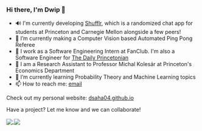### Hi there, I'm Dwip 👋

<!--
**dsaha04/dsaha04** is a ✨ _special_ ✨ repository because its `README.md` (this file) appears on your GitHub profile.

Here are some ideas to get you started:

-->
- 🔊 I'm currently developing [Shufflr](https://www.shufflr.org), which is a randomized chat app for students at Princeton and Carnegie Mellon alongside a few peers!
- 🏓 I’m currently making a Computer Vision based Automated Ping Pong Referee
- 💼 I work as a Software Engineering Intern at FanClub. I'm also a Software Engineer for [The Daily Princetonian](https://dailyprincetonian.com)
- 🧪 I am a Research Assistant to Professor Michal Kolesár at Princeton's Economics Department
- 🌱 I’m currently learning Probability Theory and Machine Learning topics
- 📫 How to reach me: [email](mailto:dsaha@princeton.edu)

Check out my personal website: [dsaha04.github.io](https://dsaha04.github.io/)

Have a project? Let me know and we can collaborate!



<a href="https://github.com/dsaha04/github-readme-stats">
  <img align="center" src="https://github-readme-stats.vercel.app/api?username=dsaha04&count_private=true&show_icons=true&theme=tokyonight&border_color=#fff" />
</a>
<a href="https://github.com/dsaha04/github-readme-stats">
  <img align="center" src="https://github-readme-stats.vercel.app/api/top-langs/?username=dsaha04&layout=compact&count_private=true&theme=tokyonight&hide=css&border_color=#fff" />
</a>
